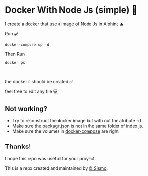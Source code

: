 <h1>Docker With Node Js (simple) 🐬</h1>
<p>I create a docker that use a image of Node Js in Alphine ⛰️</p>
<p>Run ✔️</p>

```
docker-compose up -d
```
Then Run 
```
docker ps
```
<br/>
<p>the docker it should be created ✅</p>
<p>feel free to edit any file 💻 </p>

<h2>Not working?</h2>
<ul>
    <li>Try to reconstruct the docker image but with out the atribute -d.</li>
    <li>Make sure the <a href="package.json ">package.json</a> is not in the same folder of index.js.</li>
    <li>Make sure the volumes in <a href="docker-compose.yml">docker-compose</a> are right.</li>
</ul>
<h2>Thanks!</h2>
<p>I hope this repo was usefull for your proyect.</p>
<p>This is a repo created and maintained by <a href="https://github.com/sismo2003">&copy; Sismo</a>.</p>
